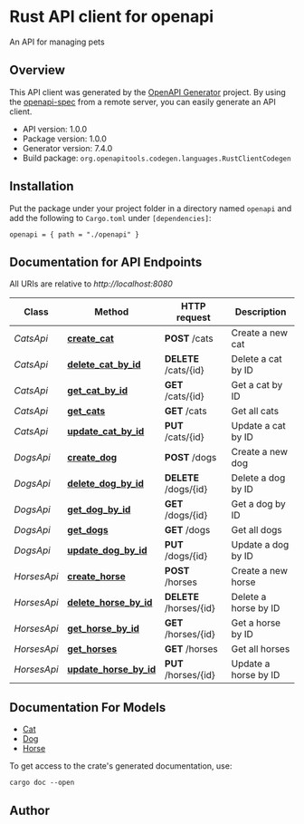 # Rust API client for openapi

An API for managing pets


## Overview

This API client was generated by the [OpenAPI Generator](https://openapi-generator.tech) project.  By using the [openapi-spec](https://openapis.org) from a remote server, you can easily generate an API client.

- API version: 1.0.0
- Package version: 1.0.0
- Generator version: 7.4.0
- Build package: `org.openapitools.codegen.languages.RustClientCodegen`

## Installation

Put the package under your project folder in a directory named `openapi` and add the following to `Cargo.toml` under `[dependencies]`:

```
openapi = { path = "./openapi" }
```

## Documentation for API Endpoints

All URIs are relative to *http://localhost:8080*

Class | Method | HTTP request | Description
------------ | ------------- | ------------- | -------------
*CatsApi* | [**create_cat**](docs/CatsApi.md#create_cat) | **POST** /cats | Create a new cat
*CatsApi* | [**delete_cat_by_id**](docs/CatsApi.md#delete_cat_by_id) | **DELETE** /cats/{id} | Delete a cat by ID
*CatsApi* | [**get_cat_by_id**](docs/CatsApi.md#get_cat_by_id) | **GET** /cats/{id} | Get a cat by ID
*CatsApi* | [**get_cats**](docs/CatsApi.md#get_cats) | **GET** /cats | Get all cats
*CatsApi* | [**update_cat_by_id**](docs/CatsApi.md#update_cat_by_id) | **PUT** /cats/{id} | Update a cat by ID
*DogsApi* | [**create_dog**](docs/DogsApi.md#create_dog) | **POST** /dogs | Create a new dog
*DogsApi* | [**delete_dog_by_id**](docs/DogsApi.md#delete_dog_by_id) | **DELETE** /dogs/{id} | Delete a dog by ID
*DogsApi* | [**get_dog_by_id**](docs/DogsApi.md#get_dog_by_id) | **GET** /dogs/{id} | Get a dog by ID
*DogsApi* | [**get_dogs**](docs/DogsApi.md#get_dogs) | **GET** /dogs | Get all dogs
*DogsApi* | [**update_dog_by_id**](docs/DogsApi.md#update_dog_by_id) | **PUT** /dogs/{id} | Update a dog by ID
*HorsesApi* | [**create_horse**](docs/HorsesApi.md#create_horse) | **POST** /horses | Create a new horse
*HorsesApi* | [**delete_horse_by_id**](docs/HorsesApi.md#delete_horse_by_id) | **DELETE** /horses/{id} | Delete a horse by ID
*HorsesApi* | [**get_horse_by_id**](docs/HorsesApi.md#get_horse_by_id) | **GET** /horses/{id} | Get a horse by ID
*HorsesApi* | [**get_horses**](docs/HorsesApi.md#get_horses) | **GET** /horses | Get all horses
*HorsesApi* | [**update_horse_by_id**](docs/HorsesApi.md#update_horse_by_id) | **PUT** /horses/{id} | Update a horse by ID


## Documentation For Models

 - [Cat](docs/Cat.md)
 - [Dog](docs/Dog.md)
 - [Horse](docs/Horse.md)


To get access to the crate's generated documentation, use:

```
cargo doc --open
```

## Author



